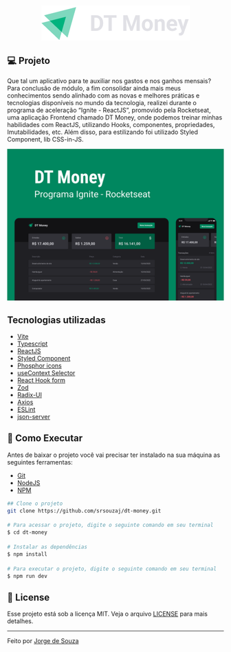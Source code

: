 <p align="center">
  <img alt="logo" src=".github/logo.png" />
</p>

## **💻** Projeto

Que tal um aplicativo para te auxiliar nos gastos e nos ganhos mensais? 
Para conclusão de módulo, a fim consolidar ainda mais meus conhecimentos sendo alinhado com as novas e melhores práticas e tecnologias disponíveis no mundo da tecnologia, realizei durante o programa de aceleração “Ignite - ReactJS”, promovido pela Rocketseat, uma aplicação Frontend chamado DT Money, onde podemos treinar minhas habilidades com ReactJS, utilizando Hooks, componentes, propriedades, Imutabilidades, etc. Além disso, para estilizando foi utilizado Styled Component, lib CSS-in-JS.

<p align="center">
  <img alt="background" src=".github/background.png" />
</p>

## Tecnologias utilizadas

- [Vite](https://vitejs.dev/)
- [Typescript](https://www.typescriptlang.org/)
- [ReactJS](https://pt-br.reactjs.org/)
- [Styled Component](https://styled-components.com/)
- [Phosphor icons](https://phosphoricons.com/)
- [useContext Selector](https://github.com/dai-shi/use-context-selector)
- [React Hook form](https://react-hook-form.com/)
- [Zod](https://github.com/colinhacks/zod)
- [Radix-UI](https://www.radix-ui.com/)
- [Axios](https://axios-http.com/ptbr/docs/intro)
- [ESLint](https://eslint.org/)
- [json-server](https://www.npmjs.com/package/json-server)

## **🚀** Como Executar

Antes de baixar o projeto você vai precisar ter instalado na sua máquina as seguintes ferramentas:

- [Git](https://git-scm.com/)
- [NodeJS](https://nodejs.org/en/)
- [NPM](https://www.npmjs.com/)

```bash
## Clone o projeto
git clone https://github.com/srsouzaj/dt-money.git

# Para acessar o projeto, digite o seguinte comando em seu terminal
$ cd dt-money

# Instalar as dependências
$ npm install

# Para executar o projeto, digite o seguinte comando em seu terminal
$ npm run dev
```

## 📝 License

Esse projeto está sob a licença MIT. Veja o arquivo [LICENSE](https://github.com/srsouzaj/igniteFeed/blob/master/LICENSE.MD) para mais detalhes.

---
Feito por [Jorge de Souza](https://www.linkedin.com/in/srsouzaj/)
